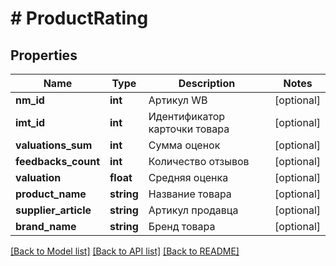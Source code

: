 # # ProductRating

## Properties

Name | Type | Description | Notes
------------ | ------------- | ------------- | -------------
**nm_id** | **int** | Артикул WB | [optional]
**imt_id** | **int** | Идентификатор карточки товара | [optional]
**valuations_sum** | **int** | Сумма оценок | [optional]
**feedbacks_count** | **int** | Количество отзывов | [optional]
**valuation** | **float** | Средняя оценка | [optional]
**product_name** | **string** | Название товара | [optional]
**supplier_article** | **string** | Артикул продавца | [optional]
**brand_name** | **string** | Бренд товара | [optional]

[[Back to Model list]](../../README.md#models) [[Back to API list]](../../README.md#endpoints) [[Back to README]](../../README.md)
